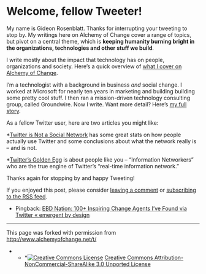 <h1 class="post-title entry-title">
Welcome, fellow Tweeter!			        </h1>

<span class="updated">
<span class="value-title" title="2010-12-16T10:26"></span>
</span>

My name is Gideon Rosenblatt. Thanks for interrupting your tweeting to stop by. My writings here on Alchemy of Change cover a range of topics, but pivot on a central theme, which is **keeping humanity burning bright in the organizations, technologies and other stuff we build**.

I write mostly about the impact that technology has on people, organizations and society. Here’s a quick overview of [what I cover on Alchemy of Change](http://www.alchemyofchange.net/about/about-alchemy-of-change/ "Alchemy of Change").

I’m a technologist with a background in business _and_ social change. I worked at Microsoft for nearly ten years in marketing and building building some pretty cool stuff. I then ran a mission-driven technology consulting group, called Groundwire. Now I write. Want more detail? Here’s [my full story](http://www.alchemyofchange.net/about/about-gideon-rosenblatt/ "Gideon Rosenblatt").

As a fellow Twitter user, here are two articles you might like:

*[Twitter is Not a Social Network](http://www.alchemyofchange.net/twitter-is-not-a-social-network/) has some great stats on how people actually use Twitter and some conclusions about what the network really is – and is not.

*[Twitter’s Golden Egg](http://www.alchemyofchange.net/twitters-golden-egg/) is about people like you – “Information Networkers” who are the true engine of Twitter’s “real-time information network.”

Thanks again for stopping by and happy Tweeting!



If you enjoyed this post, please consider [leaving a comment](http://www.alchemyofchange.net/t/#comments) or [subscribing to the <abbr title="Really Simple Syndication">RSS</abbr> feed](http://feeds.feedburner.com/AlchemyOfChange "Syndicate this site using RSS").

<ul id="dsq-comments">
<li class="post pingback">
<p>Pingback: <a href="http://emergentbydesign.com/2011/05/02/ebd-nation-100-inspiring-change-agents-ive-found-via-twitter/" rel="external nofollow" class="url">EBD Nation: 100+ Inspiring Change Agents I’ve Found via Twitter « emergent by design</a></p>
</li>

</ul>

* * *

This page was forked with permission from <a href="http://www.alchemyofchange.net/t/" target="_blank">http://www.alchemyofchange.net/t/</a>

* * *<a rel="license" href="http://creativecommons.org/licenses/by-nc-sa/3.0/"><img alt="Creative Commons License" style="border-width:0" src="http://i.creativecommons.org/l/by-nc-sa/3.0/88x31.png" /></a> <a rel="license" href="http://creativecommons.org/licenses/by-nc-sa/3.0/">Creative Commons Attribution-NonCommercial-ShareAlike 3.0 Unported License</a>